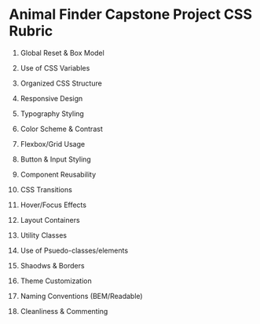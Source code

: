 # Animal Finder Capstone Project CSS Rubric

1. Global Reset & Box Model
2. Use of CSS Variables
3. Organized CSS Structure
4. Responsive Design
5. Typography Styling
6. Color Scheme & Contrast
7. Flexbox/Grid Usage
8. Button & Input Styling
9. Component Reusability
10. CSS Transitions
11. Hover/Focus Effects
12. Layout Containers

14. Utility Classes
15. Use of Psuedo-classes/elements
16. Shaodws & Borders

18. Theme Customization
19. Naming Conventions (BEM/Readable)
20. Cleanliness & Commenting